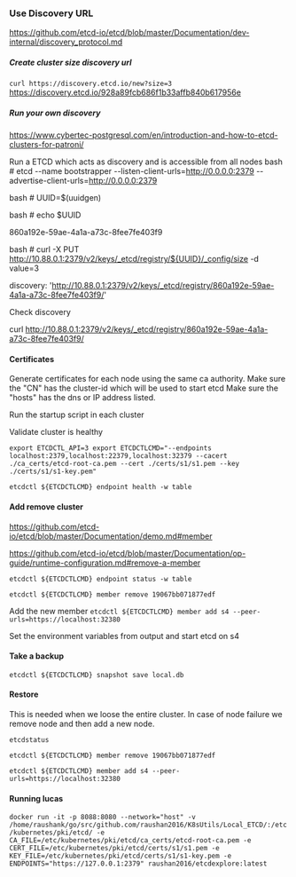 
### Use Discovery URL 
https://github.com/etcd-io/etcd/blob/master/Documentation/dev-internal/discovery_protocol.md

##### Create cluster size discovery url 
`curl https://discovery.etcd.io/new?size=3`
https://discovery.etcd.io/928a89fcb686f1b33affb840b617956e

##### Run your own discovery 
https://www.cybertec-postgresql.com/en/introduction-and-how-to-etcd-clusters-for-patroni/

Run a ETCD which acts as discovery and is accessible from all nodes
bash # etcd --name bootstrapper --listen-client-urls=http://0.0.0.0:2379 --advertise-client-urls=http://0.0.0.0:2379

bash # UUID=$(uuidgen)

bash # echo $UUID

860a192e-59ae-4a1a-a73c-8fee7fe403f9

bash # curl -X PUT http://10.88.0.1:2379/v2/keys/_etcd/registry/${UUID}/_config/size -d value=3

discovery: 'http://10.88.0.1:2379/v2/keys/_etcd/registry/860a192e-59ae-4a1a-a73c-8fee7fe403f9/'

Check discovery

curl http://10.88.0.1:2379/v2/keys/_etcd/registry/860a192e-59ae-4a1a-a73c-8fee7fe403f9/

#### Certificates
Generate certificates for each node using the same ca authority.
Make sure the "CN" has the cluster-id which will be used to start etcd
Make sure the "hosts" has the dns or IP address listed.

Run the startup script in each cluster

Validate cluster is healthy

`export ETCDCTL_API=3
 export ETCDCTLCMD="--endpoints localhost:2379,localhost:22379,localhost:32379 --cacert ./ca_certs/etcd-root-ca.pem --cert ./certs/s1/s1.pem --key ./certs/s1/s1-key.pem"`

`etcdctl ${ETCDCTLCMD} endpoint health -w table`

#### Add remove cluster
 https://github.com/etcd-io/etcd/blob/master/Documentation/demo.md#member

 https://github.com/etcd-io/etcd/blob/master/Documentation/op-guide/runtime-configuration.md#remove-a-member

`etcdctl ${ETCDCTLCMD} endpoint status -w table`

`etcdctl ${ETCDCTLCMD} member remove 19067bb071877edf`

Add the new member
`etcdctl ${ETCDCTLCMD} member add s4 --peer-urls=https://localhost:32380`

Set the environment variables from output and start etcd on s4


#### Take a backup
`etcdctl ${ETCDCTLCMD} snapshot save local.db`

#### Restore
This is needed when we loose the entire cluster. In case of node failure we remove node and then add a new node.

`etcdstatus`

`etcdctl ${ETCDCTLCMD} member remove 19067bb071877edf`

`etcdctl ${ETCDCTLCMD} member add s4 --peer-urls=https://localhost:32380`


#### Running lucas
`docker run -it -p 8088:8080 --network="host" -v /home/raushank/go/src/github.com/raushan2016/K8sUtils/Local_ETCD/:/etc/kubernetes/pki/etcd/ -e CA_FILE=/etc/kubernetes/pki/etcd/ca_certs/etcd-root-ca.pem -e CERT_FILE=/etc/kubernetes/pki/etcd/certs/s1/s1.pem -e KEY_FILE=/etc/kubernetes/pki/etcd/certs/s1/s1-key.pem -e ENDPOINTS="https://127.0.0.1:2379" raushan2016/etcdexplore:latest`


